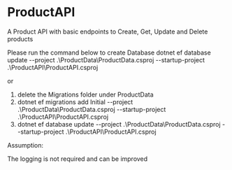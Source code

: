 # ProductAPI
A Product API with basic endpoints to Create, Get, Update and Delete products


Please run the command below to create Database
dotnet ef  database update --project .\ProductData\ProductData.csproj --startup-project .\ProductAPI\ProductAPI.csproj

or
1) delete the Migrations folder under ProductData
2) dotnet ef migrations add Initial --project .\ProductData\ProductData.csproj --startup-project .\ProductAPI\ProductAPI.csproj
3) dotnet ef  database update --project .\ProductData\ProductData.csproj --startup-project .\ProductAPI\ProductAPI.csproj


Assumption:

The logging is not required and can be improved 
